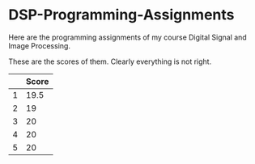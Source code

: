 # DSP-Programming-Assignments

Here are the programming assignments of my course Digital Signal and Image Processing. 

These are the scores of them. Clearly everything is not right.

|     | Score  |
|  ----  | ----  |
| 1  | 19.5 |
| 2  | 19 |
| 3  | 20 |
| 4  | 20 |
| 5  | 20 |
